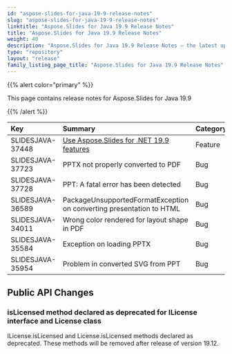 ```yaml
---
id: "aspose-slides-for-java-19-9-release-notes"
slug: "aspose-slides-for-java-19-9-release-notes"
linktitle: "Aspose.Slides for Java 19.9 Release Notes"
title: "Aspose.Slides for Java 19.9 Release Notes"
weight: 40
description: "Aspose.Slides for Java 19.9 Release Notes – the latest updates and fixes."
type: "repository"
layout: "release"
family_listing_page_title: "Aspose.Slides for Java 19.9 Release Notes"
---
```


{{% alert color="primary" %}} 

This page contains release notes for Aspose.Slides for Java 19.9

{{% /alert %}} 

|**Key**|**Summary**|**Category**|
| :- | :- | :- |
|SLIDESJAVA-37448|[Use Aspose.Slides for .NET 19.9 features](/slides/net/release-notes/2019/aspose-slides-for-net-19-9-release-notes/)|Feature|
|SLIDESJAVA-37723|PPTX not properly converted to PDF|Bug|
|SLIDESJAVA-37728|PPT: A fatal error has been detected|Bug|
|SLIDESJAVA-36589|PackageUnsupportedFormatException on converting presentation to HTML|Bug|
|SLIDESJAVA-34011|Wrong color rendered for layout shape in PDF|Bug|
|SLIDESJAVA-35584|Exception on loading PPTX|Bug|
|SLIDESJAVA-35954|Problem in converted SVG from PPT|Bug|
## **Public API Changes**

### **isLicensed method declared as deprecated for ILicense interface and License class**
ILicense.isLicensed and License.isLicensed methods declared as deprecated. These methods will be removed after release of version 19.12.




